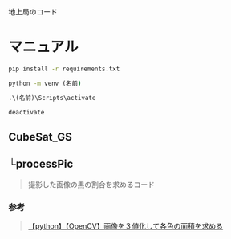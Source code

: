 地上局のコード

# マニュアル

```cmd
pip install -r requirements.txt
```

```cmd
python -m venv (名前)

.\(名前)\Scripts\activate

deactivate
```

## CubeSat_GS
## └processPic

> 撮影した画像の黒の割合を求めるコード

### 参考
> [【python】【OpenCV】画像を３値化して各色の面積を求める](https://www.stjun.com/entry/2020/02/15/233224)